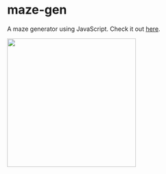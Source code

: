 # maze-gen
A maze generator using JavaScript. Check it out [here](https://dotspencer.github.io/maze-gen/).

<img src="https://i.stack.imgur.com/xxNf0.png" width="300">
